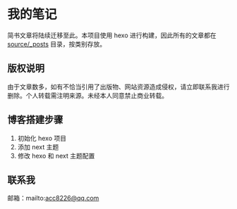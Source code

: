 # 我的笔记

简书文章将陆续迁移至此。本项目使用 hexo 进行构建，因此所有的文章都在 [source/_posts](source/_posts) 目录，按类别存放。

## 版权说明

由于文章数多，如有不恰当引用了出版物、网站资源造成侵权，请立即联系我进行删除。个人转载需注明来源。未经本人同意禁止商业转载。

## 博客搭建步骤

1. 初始化 hexo 项目
2. 添加 next 主题
3. 修改 hexo 和 next 主题配置

## 联系我

邮箱：mailto:acc8226@qq.com

